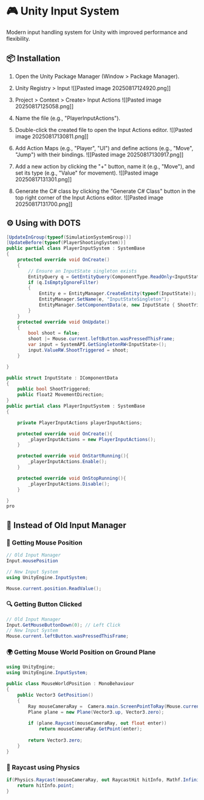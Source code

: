 # 🎮 Unity Input System

Modern input handling system for Unity with improved performance and flexibility. 

## 📦 Installation

1. Open the Unity Package Manager (Window > Package Manager).
2. Unity Registry > Input 
![[Pasted image 20250817124920.png]]

3. Project > Context > Create> Input Actions
 ![[Pasted image 20250817125058.png]]

4. Name the file (e.g., "PlayerInputActions").

5. Double-click the created file to open the Input Actions editor.
![[Pasted image 20250817130811.png]]

6. Add Action Maps (e.g., "Player", "UI") and define actions (e.g., "Move", "Jump") with their bindings.
![[Pasted image 20250817130917.png]]
7. Add a new action by clicking the "+" button, name it (e.g., "Move"), and set its type (e.g., "Value" for movement).
![[Pasted image 20250817131301.png]] 
8. Generate the C# class by clicking the "Generate C# Class" button in the top right corner of the Input Actions editor.
![[Pasted image 20250817131700.png]]


## ⚙️ Using with DOTS 

```csharp
[UpdateInGroup(typeof(SimulationSystemGroup))]
[UpdateBefore(typeof(PlayerShootingSystem))] 
public partial class PlayerInputSystem : SystemBase 
{
    protected override void OnCreate()
    {
        // Ensure an InputState singleton exists
        EntityQuery q = GetEntityQuery(ComponentType.ReadOnly<InputState>());
        if (q.IsEmptyIgnoreFilter)
        {
            Entity e = EntityManager.CreateEntity(typeof(InputState));
            EntityManager.SetName(e, "InputStateSingleton");
            EntityManager.SetComponentData(e, new InputState { ShootTriggered = false });
        }
    }
    protected override void OnUpdate()
    {
        bool shoot = false; 
        shoot |= Mouse.current.leftButton.wasPressedThisFrame; 
        var input = SystemAPI.GetSingletonRW<InputState>();
        input.ValueRW.ShootTriggered = shoot;
    }

}

public struct InputState : IComponentData
{
    public bool ShootTriggered;
    public float2 MovementDirection;
}
public partial class PlayerInputSystem : SystemBase
{

    private PlayerInputActions playerInputActions;

    protected override void OnCreate(){
        _playerInputActions = new PlayerInputActions();
    }

    protected override void OnStartRunning(){
        _playerInputActions.Enable();
    }

    protected override void OnStopRunning(){
        _playerInputActions.Disable();
    }

}
pro

```


## 🔄 Instead of Old Input Manager

### 🔭 Getting Mouse Position 

```csharp
// Old Input Manager
Input.mousePosition

// New Input System
using UnityEngine.InputSystem;

Mouse.current.position.ReadValue();
```

### 🔍 Getting Button Clicked

```csharp
// Old Input Manager
Input.GetMouseButtonDown(0); // Left Click
// New Input System
Mouse.current.leftButton.wasPressedThisFrame;
```


### 🌍 Getting Mouse World Position on Ground Plane

```csharp
using UnityEngine;
using UnityEngine.InputSystem;

public class MouseWorldPosition : MonoBehaviour
{
    public Vector3 GetPosition()
    {
        Ray mouseCameraRay =  Camera.main.ScreenPointToRay(Mouse.current.position.ReadValue());
        Plane plane = new Plane(Vector3.up, Vector3.zero);
        
        if (plane.Raycast(mouseCameraRay, out float enter))
            return mouseCameraRay.GetPoint(enter);
        
        return Vector3.zero; 
    }
}
```
### 🎯 Raycast using Physics

```csharp
if(Physics.Raycast(mouseCameraRay, out RaycastHit hitInfo, Mathf.Infinity, layerMask)){
    return hitInfo.point;
}
